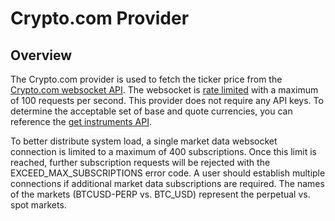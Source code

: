 # Crypto.com Provider

## Overview

The Crypto.com provider is used to fetch the ticker price from the [Crypto.com websocket API](https://exchange-docs.crypto.com/exchange/v1/rest-ws/index.html?javascript#ticker-instrument_name). The websocket is [rate limited](https://exchange-docs.crypto.com/exchange/v1/rest-ws/index.html?javascript#rate-limits) with a maximum of 100 requests per second. This provider does not require any API keys. To determine the acceptable set of base and quote currencies, you can reference the [get instruments API](https://exchange-docs.crypto.com/exchange/v1/rest-ws/index.html?javascript#reference-and-market-data-api).

To better distribute system load, a single market data websocket connection is limited to a maximum of 400 subscriptions. Once this limit is reached, further subscription requests will be rejected with the EXCEED_MAX_SUBSCRIPTIONS error code. A user should establish multiple connections if additional market data subscriptions are required. The names of the markets (BTCUSD-PERP vs. BTC_USD) represent the perpetual vs. spot markets.
